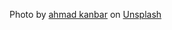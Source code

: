 <span>Photo by <a href="https://unsplash.com/@ahmad_kanbar?utm_source=unsplash&amp;utm_medium=referral&amp;utm_content=creditCopyText">ahmad kanbar</a> on <a href="https://unsplash.com/s/photos/mole?utm_source=unsplash&amp;utm_medium=referral&amp;utm_content=creditCopyText">Unsplash</a></span>